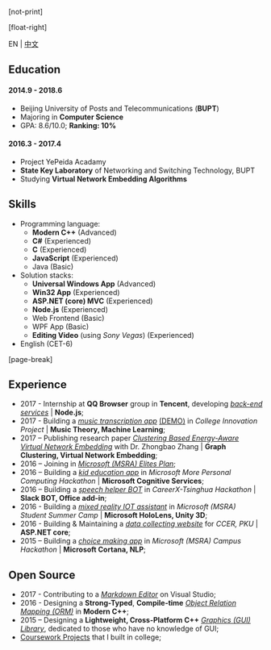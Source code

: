 ﻿[not-print]

[float-right]

EN | [中文](CV-zh.md)

## Education

#### 2014.9 - 2018.6

- Beijing University of Posts and Telecommunications (**BUPT**)
- Majoring in **Computer Science**
- GPA: 8.6/10.0; **Ranking: 10%**

#### 2016.3 - 2017.4

- Project YePeida Acadamy
- **State Key Laboratory** of Networking and Switching Technology, BUPT
- Studying **Virtual Network Embedding Algorithms**

## Skills

- Programming language:
  - **Modern C++** (Advanced)
  - **C#** (Experienced)
  - **C** (Experienced)
  - **JavaScript** (Experienced)
  - Java (Basic)
- Solution stacks:
  - **Universal Windows App** (Advanced)
  - **Win32 App** (Experienced)
  - **ASP.NET (core) MVC** (Experienced)
  - **Node.js** (Experienced)
  - Web Frontend (Basic)
  - WPF App (Basic)
  - **Editing Video** (using _Sony Vegas_) (Experienced)
- English (CET-6)

[page-break]

## Experience

- 2017 - Internship at **QQ Browser** group in **Tencent**, developing _[back-end services](http://go.browser.qq.com/)_ | **Node.js**;
- 2017 - Building a _[music transcription app](https://github.com/YuJianghao/YouPu)_ [(DEMO)](https://bot-man-jl.github.io/YouPu) in _College Innovation Project_ | **Music Theory, Machine Learning**;
- 2017 – Publishing research paper [_Clustering Based Energy-Aware Virtual Network Embedding_](http://journals.sagepub.com/doi/full/10.1177/1550147717726714) with Dr. Zhongbao Zhang | **Graph Clustering, Virtual Network Embedding**;
- 2016 – Joining in _[Microsoft (MSRA) Elites Plan](https://studentclub.msra.cn/project/97)_;
- 2016 – Building a _[kid education app](https://github.com/BOT-Man-JL/Better-Kids)_ in _Microsoft More Personal Computing Hackathon_ | **Microsoft Cognitive Services**;
- 2016 – Building a _[speech helper BOT](https://github.com/xinhuaRadioLAB/HackerX_slive)_ in _CareerX-Tsinghua Hackathon_ | **Slack BOT, Office add-in**;
- 2016 - Building a _[mixed reality IOT assistant](https://github.com/BOT-Man-JL/IOT-Holo-Assistant)_ in _Microsoft (MSRA) Student Summer Camp_ | **Microsoft HoloLens, Unity 3D**;
- 2016 - Building & Maintaining a _[data collecting website](https://github.com/ZhangYuef/Survey_Platform_ccer)_ for _CCER, PKU_ | **ASP.NET core**;
- 2015 – Building a _[choice making app](https://www.microsoft.com/store/apps/Random%20Master/9NBLGGH6HCP7)_ in _Microsoft (MSRA) Campus Hackathon_ | **Microsoft Cortana, NLP**;

## Open Source

- 2017 - Contributing to a _[Markdown Editor](https://github.com/madskristensen/MarkdownEditor)_ on Visual Studio;
- 2016 - Designing a **Strong-Typed**, **Compile-time** _[Object Relation Mapping (ORM)](https://github.com/BOT-Man-JL/ORM-Lite)_ in **Modern C++**;
- 2015 – Designing a **Lightweight, Cross-Platform C++** _[Graphics (GUI) Library](https://github.com/BOT-Man-JL/EggAche-GL)_, dedicated to those who have no knowledge of GUI;
- [Coursework Projects](https://github.com/BOT-Man-JL/BUPT-Projects) that I built in college;
